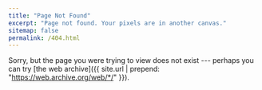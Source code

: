 ```yaml
---
title: "Page Not Found"
excerpt: "Page not found. Your pixels are in another canvas."
sitemap: false
permalink: /404.html
---
```


Sorry, but the page you were trying to view does not exist --- perhaps you can try [the web archive]({{ site.url | prepend: "https://web.archive.org/web/*/" }}).
